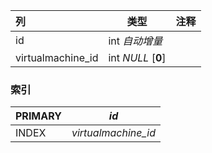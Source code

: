 | 列                | 类型               | 注释 |
| :---------------- | ------------------ | ---- |
| id                | int *自动增量*     |      |
| virtualmachine_id | int *NULL* [**0**] |      |

### 索引

| PRIMARY | *id*                |
| :------ | ------------------- |
| INDEX   | *virtualmachine_id* |